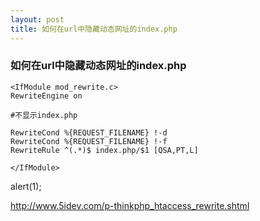 ```yaml
---
layout: post
title: 如何在url中隐藏动态网址的index.php
---
```


### 如何在url中隐藏动态网址的index.php

	<IfModule mod_rewrite.c>
	RewriteEngine on

	#不显示index.php

	RewriteCond %{REQUEST_FILENAME} !-d
	RewriteCond %{REQUEST_FILENAME} !-f
	RewriteRule ^(.*)$ index.php/$1 [QSA,PT,L]

	</IfModule>

alert(1);

http://www.5idev.com/p-thinkphp_htaccess_rewrite.shtml
